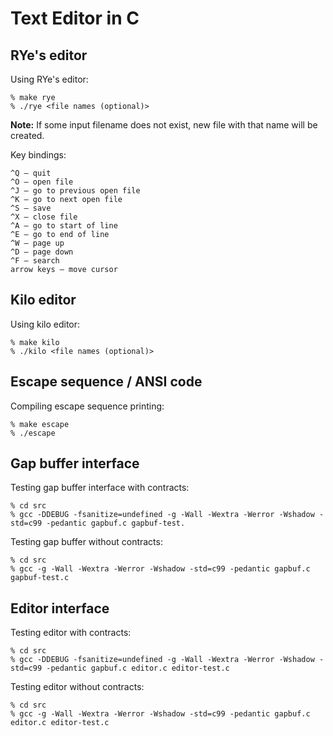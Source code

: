 # Text Editor in C
## RYe's editor

Using RYe's editor:

```
% make rye
% ./rye <file names (optional)>
```

**Note:** If some input filename does not exist, new file with that name will be created.

Key bindings:

```
^Q — quit
^O — open file
^J — go to previous open file
^K — go to next open file
^S — save
^X — close file
^A — go to start of line
^E — go to end of line
^W — page up
^D — page down
^F — search
arrow keys — move cursor
```

## Kilo editor

Using kilo editor:

```
% make kilo
% ./kilo <file names (optional)>
```


## Escape sequence / ANSI code

Compiling escape sequence printing:

```
% make escape
% ./escape
```


## Gap buffer interface

Testing gap buffer interface with contracts:

```
% cd src
% gcc -DDEBUG -fsanitize=undefined -g -Wall -Wextra -Werror -Wshadow -std=c99 -pedantic gapbuf.c gapbuf-test.
```

Testing gap buffer without contracts:

```
% cd src
% gcc -g -Wall -Wextra -Werror -Wshadow -std=c99 -pedantic gapbuf.c gapbuf-test.c
```


## Editor interface

Testing editor with contracts:

```
% cd src
% gcc -DDEBUG -fsanitize=undefined -g -Wall -Wextra -Werror -Wshadow -std=c99 -pedantic gapbuf.c editor.c editor-test.c
```

Testing editor without contracts:

```
% cd src
% gcc -g -Wall -Wextra -Werror -Wshadow -std=c99 -pedantic gapbuf.c editor.c editor-test.c
```
